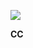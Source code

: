 <img src="https://img.shields.io/badge/C-bebebe?style=flat-square&logo=C&logoColor=white"/></a> 

**CC**
